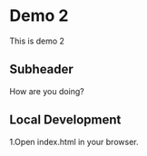 # Demo 2

This is demo 2

## Subheader

How are you doing?

## Local Development

1.Open index.html in your browser.